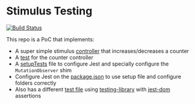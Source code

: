 # Stimulus Testing

[![Build Status](https://travis-ci.com/fernandes/stimulus_testing.svg?branch=master)](https://travis-ci.com/fernandes/stimulus_testing)

This repo is a PoC that implements:

- A super simple stimulus [controller](https://github.com/fernandes/stimulus_testing/blob/master/app/javascript/controllers/counter_controller.js) that increases/decreases a counter
- A [test](https://github.com/fernandes/stimulus_testing/blob/master/app/javascript/controllers/__tests__/counter_controller_test.js) for the counter controller
- A [setupTests](https://github.com/fernandes/stimulus_testing/blob/master/app/javascript/setupTests.js) file to configure Jest and specially configure the `MutationObserver` shim
- Configure Jest on the [package.json](https://github.com/fernandes/stimulus_testing/blob/93f8c06a03055a70875e50b565aac5e8248a1873/package.json#L22-L33) to use setup file and configure folders correctly
- Also has a different [test file](https://github.com/fernandes/stimulus_testing/blob/93f8c06a03055a70875e50b565aac5e8248a1873/app/javascript/controllers/__tests__/counter_controller_testing_library_test.js) using [testing-library](https://testing-library.com) with [jest-dom](https://testing-library.com/docs/ecosystem-jest-dom) assertions
